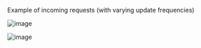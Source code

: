 Example of incoming requests (with varying update frequencies) 

![image](https://github.com/user-attachments/assets/fa05b62f-f329-4ef9-9a8c-21d9a1a7df79)

![image](https://github.com/user-attachments/assets/8a1331c1-4fef-4dde-9ad4-a95f6e3939ca)
